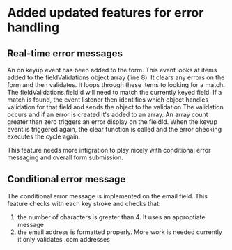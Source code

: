 # Added updated features for error handling
## Real-time error messages
An on keyup event has been added to the form. This event looks at items added to the fieldValidations object array (line 8).
It clears any errors on the form and then validates.
It loops through these items to looking for a match. The fieldValidations.fieldId will need to match the currently keyed field. 
If a match is found, the event listener then identifies which object handles validation for that field and sends the object to the validation
The validation occurs and if an error is created it's added to an array. An array count greater than zero triggers an error display on the fieldId. 
When the keyup event is triggered again, the clear function is called and the error checking executes the cycle again. 

This feature needs more intigration to play nicely with conditional error messaging and overall form submission. 


## Conditional error message
The conditional error message is implemented on the email field. This feature checks with each key stroke and checks that:
1. the number of characters is greater than 4. It uses an approptiate message
1. the email address is formatted properly. More work is needed currently it only validates .com addresses

